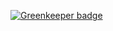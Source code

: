 

[![Greenkeeper badge](https://badges.greenkeeper.io/nethruster/nethloader-backend.svg)](https://greenkeeper.io/)